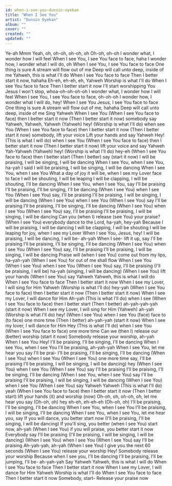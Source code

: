 ```yaml
---
id: when-i-see-you-dunsin-oyekan
title: "When I See You"
artist: "Dunsin Oyekan"
album: ""
cover: ""
created: ""
updated: ""
---
```


Ye-ah
Mmm
Yeah, oh, oh-oh, oh-oh, oh
Oh-oh, oh-oh
I wonder what, I wonder how I will feel
When I see You, I see You face to face, haha
I wonder how, I wonder what I will do, oh
When I see You, I see You face to face
One thing is sure
A stream will flow out of me
Deep will call unto deep, inside of me
Yahweh, this is what I'll do
When I see You face to face
Then I better start it now, hahaha
Eh-eh, eh-eh, eh, Yahweh
Worship is what I'll do
When I see You face to face
Then I better start it now
I'll start worshipping You Jesus
I won't stop, whoa-oh-oh-oh-oh
I wonder what, I wonder how I will feel
When I see You, I see You face to face, oh-oh-oh
I wonder how, I wonder what I will do, hey!
When I see You Jesus, I see You face to face
One thing is sure
A stream will flow out of me, hahaha
Deep will call unto deep, inside of me
Sing Yahweh
When I see You
(When I see You face to face) then I better start it now
(Then I better start it now) somebody say Yahweh, Yahweh, Yahweh
(Yahweh) hey!
(Worship is what I'll do) when see You
(When I see You face to face) then I better start it now
(Then I better start it now) somebody, lift your voice
Lift your hands and say Yahweh
Hey!
(This is what I will do) when I see You
(When I see You face to face) then I better start it now
(Then I better start it now) lift your voice and say Yahweh
Yah-Yahweh (Yahweh) hey!
(Worship is what I'll do) hey-eh
(When I see You face to face) then I better start
(Then I better) say (start it now)
I will be praising, I will be singing, I will be dancing
When I see You, when I see You, ha-yah
I said I will be praising, I will be singing, I will be dancing
When I see You, when I see You
What a day of joy it will be, when I see my Lover face to face
I will be shouting, I will be leaping
I will be clapping, I will be shouting, I'll be dancing
When I see You, when I see You, say I'll be praising
I'll be praising, I'll be singing, I'll be dancing
(When I see You) when I see You
(When I see You) say, I'll be praising
I'll be praising, I will be singing, I will be dancing
(When I see You) when I see You
(When I see You) say I'll be praising
I'll be praising, I'll be singing, I'll be dancing
(When I see You) when I see You
(When I see You) say, I'll be praising
I'll be praising, I will be singing, I will be dancing
Can you (when I) release (see You) your praise?
(When I see You) everybody dance to the Lord, ha-yah, hey-yah
Because I will be praising, I will be dancing
I will be clapping, I will be shouting
I will be leaping for joy, when I see my Lover
When I see You, Jesus, hey!
I will be praising, I will be dancing, I will be- ah-yah
When I see- lift it up, say I'll be praising
I'll be praising, I'll be singing, I'll be dancing
(When I see You) when I see You
(When I see You) say, I'll be praising
I'll be praising, I will be singing, I will be dancing
Praise will (when I see You) come out from my lips, ha-yah-yah
(When I see You) for out of me shall flow
When I see You
(When I see You) when I see You
(When I see You) say, I'll be praising
(I'll be praising, I will be) ha-yah (singing, I will be dancing)
(When I see You) lift your hands
(When I see You) say Yahweh
Yahweh, this is what I will do
When I see You face to face
Then I better start it now
When I see my Lover, I will sing for Him
Yahweh
(Worship is what I'll do) hey-yah
(When I see You face to face) then I better start it now
(Then I better start it now)
When I see my Lover, I will dance for Him
Ah-yah
(This is what I'll do) when I see
(When I see You face to face) then I better start
(Then I better) ah-yah-yah-yah (start it now)
When I see my Lover, I will sing for Him
(Yahweh) ah-yah
(Worship is what I'll do) hey!
(When I see You) when I see You (face) face to (to face) one more time
(Then I better) ah-yah-yah (start it now)
When I see my lover, I will dance for Him
Hey
(This is what I'll do) when I see You
(When I see You face to face) one more time
Can we (then I) release our (better) worship (start it now)
Somebody release your worship, ah-yah
When I see You
Hey! I'll be praising, I'll be singing, I'll be dancing
When I see You, when I see You
I'll be praising, ah-yah-yah
When I see You, let me hear you say I'll be prai-
I'll be praising, I'll be singing, I'll be dancing
(When I see You) when I see You
(When I see You) one more time say, I'll be praising
I'll be praising, I will be singing, I will be dancing) hey
(When I see You) when I see You
(When I see You) say I'll be praising
I'll be praising, I'll be singing, I'll be dancing
(When I see You, when I see You) say I'll be praising
I'll be praising, I will be singing, I will be dancing
(When I see You) when I see You
(When I see You) say Yahweh
Yahweh
(This is what I'll do) yeah
(When I see You face to face) then I better start it now
(Then I better start) lift your hands (it) and worship (now)
Oh-oh, oh, oh-oh, oh, let me hear you say
(Oh-oh, oh) hey eh-eh, eh-eh-eh
(Oh-oh, oh)
I'll be praising, I'll be singing, I'll be dancing
When I see You, when I see You
I'll be praising, I will be singing, I'll be dancing
When I see You, when I see You, let me hear you, say
If you will dance, you better start now
(I'll be praising, I'll be singing, I will be dancing)
If you'll sing, you better (when I see You) start now, ah-yah
(When I see You) if you will praise, you better start it now
Everybody say
I'll be praising
(I'll be praising, I will be singing, I will be dancing)
(When I see You) when I see You
(When I see You) say I'll be praising
Ah-yah-yah, ah-yah
(When I see You) I give you the next 60 seconds
(When I see You) release your worship
Hey!
Somebody release your worship
Because when I see you, I'll be dancing
I'll be praising, I'll be jumping, I'll be- ah-yah-yah
Say Yahweh
Yahweh, this is what I will do
When I see You face to face
Then I better start it now
When I see my Lover, I will dance for Him
Yahweh
Worship is what I'll do
When I see You face to face
Then I better start it now
Somebody, start-
Release your praise now